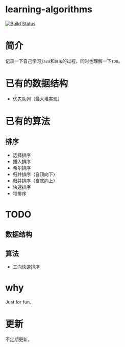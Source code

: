 learning-algorithms
===

[![Build Status](https://travis-ci.org/Jack-X-Yang/learning-algorithms.svg?branch=dev-1.0)](https://travis-ci.org/Jack-X-Yang/learning-algorithms)

# 简介
记录一下自己学习`java`和`算法`的过程，同时也理解一下`TDD`。

# 已有的数据结构
- 优先队列（最大堆实现）

# 已有的算法
## 排序
- 选择排序
- 插入排序
- 希尔排序
- 归并排序（自顶向下）
- 归并排序（自底向上）
- 快速排序
- 堆排序

# TODO
## 数据结构

## 算法
- 三向快速排序

# why
Just for fun.

# 更新
不定期更新。
